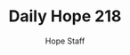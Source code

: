 ---
image: /assets/img/daily-hope-default-artwork.png
title: Daily Hope 218
number: 218
categories:
  - Daily Hope
author: Hope Staff
notes: Daily Hope 218
embed: >-
  <iframe style="border-radius:12px" src="https://open.spotify.com/embed/episode/0S6EPAuX9RNdyfshF6nbzJ?utm_source=generator" width="100%" height="152" frameBorder="0" allowfullscreen="" allow="autoplay; clipboard-write; encrypted-media; fullscreen; picture-in-picture" loading="lazy"></iframe>
---
